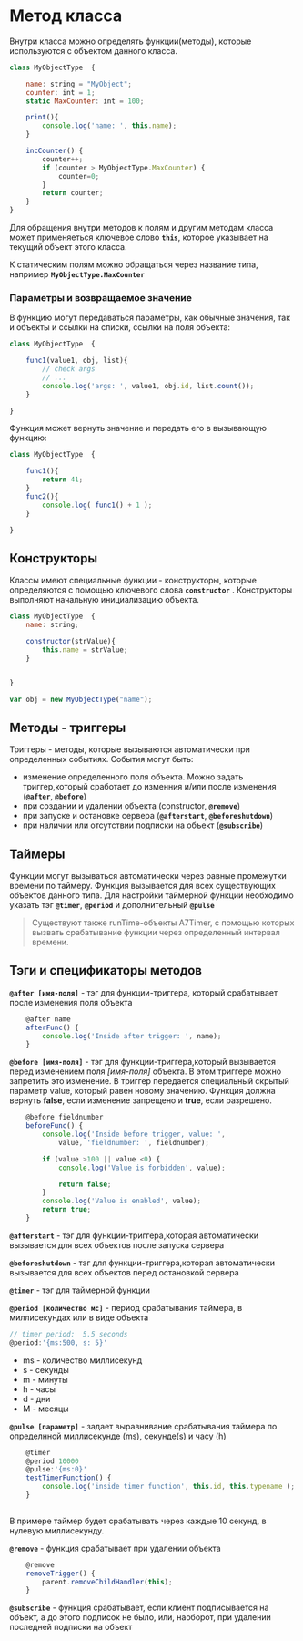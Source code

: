 # Метод класса
Внутри класса можно определять функции(методы), которые используются с объектом данного класса.


```javaScript
class MyObjectType  {

    name: string = "MyObject";  
    counter: int = 1; 
    static MaxCounter: int = 100; 

    print(){
        console.log('name: ', this.name);
    }

    incCounter() {
        counter++;
        if (counter > MyObjectType.MaxCounter) {
            counter=0;
        }
        return counter;
    }
}
```

Для обращения внутри методов к полям и другим методам класса может применяеться ключевое слово **`this`**, которое указывает на текущий объект этого класса. 

К статическим полям можно обращаться через название типа, например **`MyObjectType.MaxCounter`** 

### Параметры и возвращаемое значение

В функцию могут передаваться параметры, как обычные значения, так и объекты и ссылки на списки, ссылки на поля объекта:


```javaScript
class MyObjectType  {

    func1(value1, obj, list){
        // check args
        // ...
        console.log('args: ', value1, obj.id, list.count());
    }

}
```

Функция может вернуть значение и передать его в вызывающую функцию:


```javaScript
class MyObjectType  {

    func1(){
        return 41;
    }
    func2(){
        console.log( func1() + 1 );
    }

}
```

## Конструкторы

Классы имеют специальные функции - конструкторы, которые определяются с помощью ключевого слова **`constructor`** . 
Конструкторы выполняют начальную инициализацию объекта. 


```javaScript
class MyObjectType  {
    name: string;  

    constructor(strValue){
        this.name = strValue;
    }


}

var obj = new MyObjectType("name");

```

## Методы - триггеры

Триггеры - методы, которые вызываются автоматически при определенных событиях. 
События могут быть:

- изменение определенного поля объекта. Можно задать триггер,который сработает до изменния и/или после изменения (**`@after`**, **`@before`**)
- при создании и удалении объекта (constructor, **`@remove`**)
- при запуске и остановке сервера (**`@afterstart`**, **`@beforeshutdown`**)
- при наличии или отсутствии подписки на объект (**`@subscribe`**)



## Таймеры

Функции могут вызываться автоматически через равные промежутки времени по таймеру.
Функция вызывается для всех существующих объектов данного типа.
Для настройки таймерной функции необходимо указать тэг **`@timer`**, **`@period`** и дополнительный **`@pulse`**


> Существуют также runTime-объекты A7Timer, с помощью которых вызвать срабатывание функции через определенный интервал времени. 

## Тэги и спецификаторы методов

**`@after [имя-поля]`**  - тэг для функции-триггера, который срабатывает после изменения поля объекта

```javaScript
    @after name
    afterFunc() {
        console.log('Inside after trigger: ', name);
    }
```

**`@before [имя-поля]`** - тэг для функции-триггера,который вызывается перед изменением поля *[имя-поля]* объекта. В этом триггере можно запретить это изменение. 
В триггер передается специальный скрытый параметр value, который равен новому значению. Функция должна вернуть **false**, если изменение запрещено и **true**, если разрешено.


```javaScript
    @before fieldnumber
    beforeFunc() {
        console.log('Inside before trigger, value: ', 
            value, 'fieldnumber: ', fieldnumber);

        if (value >100 || value <0) {
            console.log('Value is forbidden', value);

            return false;
        }
        console.log('Value is enabled', value);
        return true;
    }
```

**`@afterstart`** - тэг для функции-триггера,которая автоматически вызывается для всех объектов после запуска сервера

**`@beforeshutdown`** - тэг для функции-триггера,которая автоматически вызывается для всех объектов перед остановкой сервера

**`@timer`** - тэг для таймерной функции

**`@period [количество мс]`** - период срабатывания таймера, в миллисекундах или в виде объекта

```javaScript
// timer period:  5.5 seconds
@period:'{ms:500, s: 5}'  

```
- ms - количество миллисекунд
- s - секунды
- m - минуты
- h - часы
- d - дни
- M - месяцы


**`@pulse [параметр]`** - задает выравнивание срабатывания таймера по определнной миллисекунде (ms), секунде(s) и часу (h)

```javaScript
    @timer
    @period 10000
    @pulse:'{ms:0}'
    testTimerFunction() {
        console.log('inside timer function', this.id, this.typename );
    }
    
```

В примере таймер будет срабатывать через каждые 10 секунд, в нулевую миллисекунду.

**`@remove`** - функция срабатывает при удалении объекта

```javaScript
    @remove
    removeTrigger() {
        parent.removeChildHandler(this);
    }
```

**`@subscribe`** - функция срабатывает, если клиент подписывается на объект, а до этого подписок не было, или, наоборот, при удалении последней подписки на объект

